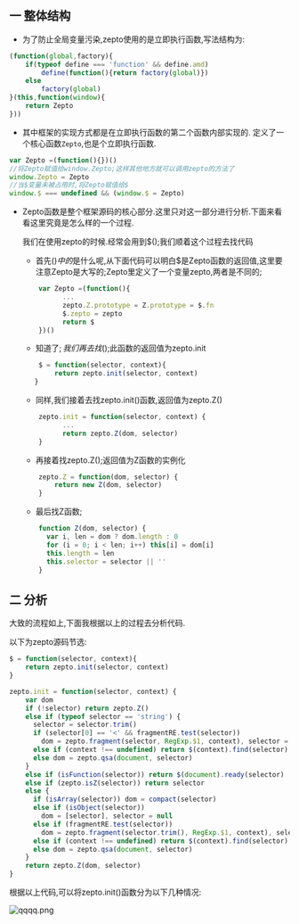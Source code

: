 ## 一 整体结构
* 为了防止全局变量污染,zepto使用的是立即执行函数,写法结构为:
```javascript
(function(global,factory){
    if(typeof define === 'function' && define.amd)
        define(function(){return factory(global)})
    else
        factory(global)
}(this,function(window){
	return Zepto
}))
```
* 其中框架的实现方式都是在立即执行函数的第二个函数内部实现的.
定义了一个核心函数`Zepto`,也是个立即执行函数.
```javascript
var Zepto =(function(){})()
//将Zepto赋值给window.Zepto;这样其他地方就可以调用zepto的方法了
window.Zepto = Zepto
//当$变量未被占用时,将Zepto赋值给$
window.$ === undefined && (window.$ = Zepto)
```
* Zepto函数是整个框架源码的核心部分.这里只对这一部分进行分析.下面来看看这里究竟是怎么样的一个过程.

    我们在使用zepto的时候.经常会用到$();我们顺着这个过程去找代码
    *  首先$()中的$是什么呢,从下面代码可以明白$是Zepto函数的返回值,这里要注意Zepto是大写的;Zepto里定义了一个变量zepto,两者是不同的;
    ```javascript
        var Zepto =(function(){
              ...
              zepto.Z.prototype = Z.prototype = $.fn
              $.zepto = zepto
              return $
        })()
	```

    *  知道了$;我们再去找$();此函数的返回值为zepto.init
    
    ```javascript
    	$ = function(selector, context){
            return zepto.init(selector, context)
       }
    ```
    
    *  同样,我们接着去找zepto.init()函数,返回值为zepto.Z()
    
    ```javascript
        zepto.init = function(selector, context) {
              ...
              return zepto.Z(dom, selector)
        }
    ```
    
    *  再接着找zepto.Z();返回值为Z函数的实例化
    
    ```javascript
        zepto.Z = function(dom, selector) {
            return new Z(dom, selector)
        }
    ```
    
    *  最后找Z函数;
    
    ```javascript
        function Z(dom, selector) {
          var i, len = dom ? dom.length : 0
          for (i = 0; i < len; i++) this[i] = dom[i]
          this.length = len
          this.selector = selector || ''
        }
    ```

## 二 分析
大致的流程如上,下面我根据以上的过程去分析代码.

以下为zepto源码节选:

```javascript
$ = function(selector, context){
    return zepto.init(selector, context)
}
```

```javascript
zepto.init = function(selector, context) {
    var dom
    if (!selector) return zepto.Z()
    else if (typeof selector == 'string') {
      selector = selector.trim()
      if (selector[0] == '<' && fragmentRE.test(selector))
        dom = zepto.fragment(selector, RegExp.$1, context), selector = null
      else if (context !== undefined) return $(context).find(selector)
      else dom = zepto.qsa(document, selector)
    }
    else if (isFunction(selector)) return $(document).ready(selector)
    else if (zepto.isZ(selector)) return selector
    else {
      if (isArray(selector)) dom = compact(selector)
      else if (isObject(selector))
        dom = [selector], selector = null
      else if (fragmentRE.test(selector))
        dom = zepto.fragment(selector.trim(), RegExp.$1, context), selector = null
      else if (context !== undefined) return $(context).find(selector)
      else dom = zepto.qsa(document, selector)
    }
    return zepto.Z(dom, selector)
}
```
根据以上代码,可以将zepto.init()函数分为以下几种情况:

![qqqq.png](http://upload-images.jianshu.io/upload_images/1909602-ca69c61182980e94.png?imageMogr2/auto-orient/strip%7CimageView2/2/w/1240)

